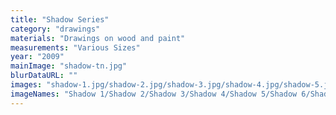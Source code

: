 ```yaml
---
title: "Shadow Series"
category: "drawings"
materials: "Drawings on wood and paint"
measurements: "Various Sizes"
year: "2009"
mainImage: "shadow-tn.jpg"
blurDataURL: ""
images: "shadow-1.jpg/shadow-2.jpg/shadow-3.jpg/shadow-4.jpg/shadow-5.jpg/shadow-6.jpg/shadow-7.jpg/shadow-8.jpg/shadow-9.jpg/shadow-10.jpg/shadow-11.jpg/shadow-12.jpg/shadow-13.jpg"
imageNames: "Shadow 1/Shadow 2/Shadow 3/Shadow 4/Shadow 5/Shadow 6/Shadow 7/Shadow 8/Shadow 9/Shadow 10/Shadow 11/Shadow 12/Shadow 13"
---
```

